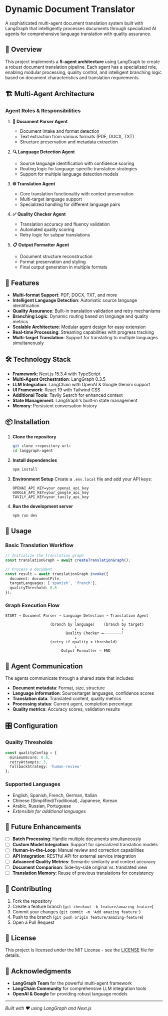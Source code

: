 # Dynamic Document Translator

A sophisticated multi-agent document translation system built with LangGraph that intelligently processes documents through specialized AI agents for comprehensive language translation with quality assurance.

## 🚀 Overview

This project implements a **5-agent architecture** using LangGraph to create a robust document translation pipeline. Each agent has a specialized role, enabling modular processing, quality control, and intelligent branching logic based on document characteristics and translation requirements.

## 🏗️ Multi-Agent Architecture

### Agent Roles & Responsibilities

1. **📄 Document Parser Agent**
   - Document intake and format detection
   - Text extraction from various formats (PDF, DOCX, TXT)
   - Structure preservation and metadata extraction

2. **🔍 Language Detection Agent**
   - Source language identification with confidence scoring
   - Routing logic for language-specific translation strategies
   - Support for multiple language detection models

3. **🌐 Translation Agent**
   - Core translation functionality with context preservation
   - Multi-target language support
   - Specialized handling for different language pairs

4. **✅ Quality Checker Agent**
   - Translation accuracy and fluency validation
   - Automated quality scoring
   - Retry logic for subpar translations

5. **📋 Output Formatter Agent**
   - Document structure reconstruction
   - Format preservation and styling
   - Final output generation in multiple formats

## 🎯 Features

- **Multi-format Support**: PDF, DOCX, TXT, and more
- **Intelligent Language Detection**: Automatic source language identification
- **Quality Assurance**: Built-in translation validation and retry mechanisms
- **Branching Logic**: Dynamic routing based on language and quality metrics
- **Scalable Architecture**: Modular agent design for easy extension
- **Real-time Processing**: Streaming capabilities with progress tracking
- **Multi-target Translation**: Support for translating to multiple languages simultaneously

## 🛠️ Technology Stack

- **Framework**: Next.js 15.3.4 with TypeScript
- **Multi-Agent Orchestration**: LangGraph 0.3.5
- **LLM Integration**: LangChain with OpenAI & Google Gemini support
- **UI Framework**: React 19 with Tailwind CSS
- **Additional Tools**: Tavily Search for enhanced context
- **State Management**: LangGraph's built-in state management
- **Memory**: Persistent conversation history

## 📦 Installation

1. **Clone the repository**
   ```bash
   git clone <repository-url>
   cd langgraph-agent
   ```

2. **Install dependencies**
   ```bash
   npm install
   ```

3. **Environment Setup**
   Create a `.env.local` file and add your API keys:
   ```env
   OPENAI_API_KEY=your_openai_api_key
   GOOGLE_API_KEY=your_google_api_key
   TAVILY_API_KEY=your_tavily_api_key
   ```

4. **Run the development server**
   ```bash
   npm run dev
   ```

## 🚦 Usage

### Basic Translation Workflow

```typescript
// Initialize the translation graph
const translationGraph = await createTranslationGraph();

// Process a document
const result = await translationGraph.invoke({
  document: documentFile,
  targetLanguages: ['spanish', 'french'],
  qualityThreshold: 0.8
});
```

### Graph Execution Flow

```
START → Document Parser → Language Detection → Translation Agent
                               ↓                    ↓
                    (branch by language)    (branch by target)
                               ↓                    ↓
                           Quality Checker ←────────┘
                               ↓
                    (retry if quality < threshold)
                               ↓
                         Output Formatter → END
```


## 🔄 Agent Communication

The agents communicate through a shared state that includes:

- **Document metadata**: Format, size, structure
- **Language information**: Source/target languages, confidence scores
- **Translation data**: Translated content, quality metrics
- **Processing status**: Current agent, completion percentage
- **Quality metrics**: Accuracy scores, validation results

## 🎛️ Configuration

### Quality Thresholds
```typescript
const qualityConfig = {
  minimumScore: 0.8,
  retryAttempts: 3,
  fallbackStrategy: 'human-review'
};
```

### Supported Languages
- English, Spanish, French, German, Italian
- Chinese (Simplified/Traditional), Japanese, Korean
- Arabic, Russian, Portuguese
- *Extensible for additional languages*

## 🔮 Future Enhancements

- [ ] **Batch Processing**: Handle multiple documents simultaneously
- [ ] **Custom Model Integration**: Support for specialized translation models
- [ ] **Human-in-the-Loop**: Manual review and correction capabilities
- [ ] **API Integration**: RESTful API for external service integration
- [ ] **Advanced Quality Metrics**: Semantic similarity and context accuracy
- [ ] **Document Comparison**: Side-by-side original vs. translated view
- [ ] **Translation Memory**: Reuse of previous translations for consistency

## 🤝 Contributing

1. Fork the repository
2. Create a feature branch (`git checkout -b feature/amazing-feature`)
3. Commit your changes (`git commit -m 'Add amazing feature'`)
4. Push to the branch (`git push origin feature/amazing-feature`)
5. Open a Pull Request

## 📄 License

This project is licensed under the MIT License - see the [LICENSE](LICENSE) file for details.

## 🙏 Acknowledgments

- **LangGraph Team** for the powerful multi-agent framework
- **LangChain Community** for comprehensive LLM integration tools
- **OpenAI & Google** for providing robust language models

---

*Built with ❤️ using LangGraph and Next.js*